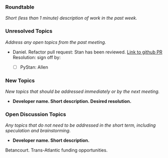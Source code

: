 ### Roundtable
_Short (less than 1 minute) description of work in the past week._

### Unresolved Topics
_Address any open topics from the past meeting._

* Daniel. Refactor pull request: Stan has been reviewed. [Link to github PR](https://github.com/stan-dev/stan/pull/2004) Resolution: sign off by:
  - [ ] PyStan: Allen


### New Topics
_New topics that should be addressed immediately or by the next
meeting._

* __Developer name.  Short description.  Desired resolution.__

### Open Discussion Topics
_Any topics that do not need to be addressed in the short term,
including speculation and brainstorming._

* __Developer name.  Short description.__

Betancourt.  Trans-Atlantic funding opportunities.